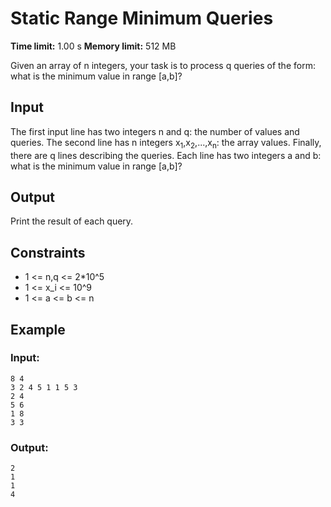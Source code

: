 ﻿# Static Range Minimum Queries  

**Time limit:** 1.00 s **Memory limit:** 512 MB



Given an array of n integers, your task is to process q queries of the form: what is the minimum value in range [a,b]?  
## Input
The first input line has two integers n and q: the number of values and queries.
The second line has n integers x<sub>1</sub>,x<sub>2</sub>,...,x<sub>n</sub>: the array values.
Finally, there are q lines describing the queries. Each line has two integers a and b: what is the minimum value in range [a,b]?  
## Output
Print the result of each query.
## Constraints  
- 1 <= n,q <= 2*10^5
- 1 <= x_i <= 10^9
- 1 <= a <= b <= n  

## Example
### Input:
```
8 4
3 2 4 5 1 1 5 3
2 4
5 6
1 8
3 3
```
### Output:
```
2
1
1
4
```